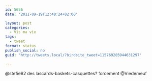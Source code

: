 ```yaml
---
id: 5656
date: '2011-09-19T12:48:24+02:00'

layout: post
categories:
  - Vis ma vie
tags:
  - tweet
format: status
publish_social: no
guid: 'http://tweets.local/?birdsite_tweet=115769205944631297'

---
```


@stefie92 des lascards-baskets-casquettes? forcement @Viedemeuf